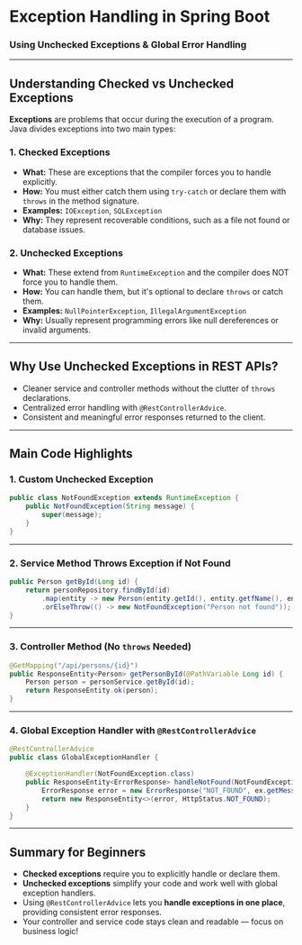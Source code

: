 # Exception Handling in Spring Boot

### Using Unchecked Exceptions & Global Error Handling

---

## Understanding Checked vs Unchecked Exceptions

**Exceptions** are problems that occur during the execution of a program. Java divides exceptions into two main types:

### 1. Checked Exceptions

* **What:** These are exceptions that the compiler forces you to handle explicitly.
* **How:** You must either catch them using `try-catch` or declare them with `throws` in the method signature.
* **Examples:** `IOException`, `SQLException`
* **Why:** They represent recoverable conditions, such as a file not found or database issues.

### 2. Unchecked Exceptions

* **What:** These extend from `RuntimeException` and the compiler does NOT force you to handle them.
* **How:** You can handle them, but it's optional to declare `throws` or catch them.
* **Examples:** `NullPointerException`, `IllegalArgumentException`
* **Why:** Usually represent programming errors like null dereferences or invalid arguments.

---

## Why Use Unchecked Exceptions in REST APIs?

* Cleaner service and controller methods without the clutter of `throws` declarations.
* Centralized error handling with `@RestControllerAdvice`.
* Consistent and meaningful error responses returned to the client.

---

## Main Code Highlights

### 1. Custom Unchecked Exception

```java
public class NotFoundException extends RuntimeException {
    public NotFoundException(String message) {
        super(message);
    }
}
```

---

### 2. Service Method Throws Exception if Not Found

```java
public Person getById(Long id) {
    return personRepository.findById(id)
        .map(entity -> new Person(entity.getId(), entity.getfName(), entity.getlName()))
        .orElseThrow(() -> new NotFoundException("Person not found"));
}
```

---

### 3. Controller Method (No `throws` Needed)

```java
@GetMapping("/api/persons/{id}")
public ResponseEntity<Person> getPersonById(@PathVariable Long id) {
    Person person = personService.getById(id);
    return ResponseEntity.ok(person);
}
```

---

### 4. Global Exception Handler with `@RestControllerAdvice`

```java
@RestControllerAdvice
public class GlobalExceptionHandler {

    @ExceptionHandler(NotFoundException.class)
    public ResponseEntity<ErrorResponse> handleNotFound(NotFoundException ex) {
        ErrorResponse error = new ErrorResponse("NOT_FOUND", ex.getMessage());
        return new ResponseEntity<>(error, HttpStatus.NOT_FOUND);
    }
}
```

---

## Summary for Beginners

* **Checked exceptions** require you to explicitly handle or declare them.
* **Unchecked exceptions** simplify your code and work well with global exception handlers.
* Using `@RestControllerAdvice` lets you **handle exceptions in one place**, providing consistent error responses.
* Your controller and service code stays clean and readable — focus on business logic!

